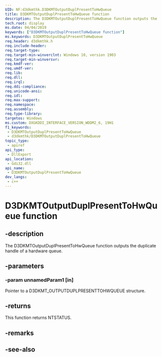 ```yaml
---
UID: NF:d3dkmthk.D3DKMTOutputDuplPresentToHwQueue
title: D3DKMTOutputDuplPresentToHwQueue function
description: The D3DKMTOutputDuplPresentToHwQueue function outputs the duplicate handle of a hardware queue.
tech.root: display
ms.date: 04/04/2019
keywords: ["D3DKMTOutputDuplPresentToHwQueue function"]
ms.keywords: D3DKMTOutputDuplPresentToHwQueue
req.header: d3dkmthk.h
req.include-header: 
req.target-type: 
req.target-min-winverclnt: Windows 10, version 1903
req.target-min-winversvr: 
req.kmdf-ver: 
req.umdf-ver: 
req.lib: 
req.dll: 
req.irql: 
req.ddi-compliance: 
req.unicode-ansi: 
req.idl: 
req.max-support: 
req.namespace: 
req.assembly: 
req.type-library: 
targetos: Windows
ms.custom: DXGKDDI_INTERFACE_VERSION_WDDM2_6, 19H1
f1_keywords:
 - D3DKMTOutputDuplPresentToHwQueue
 - d3dkmthk/D3DKMTOutputDuplPresentToHwQueue
topic_type:
 - apiref
api_type:
 - DllExport
api_location:
 - Gdi32.dll
api_name:
 - D3DKMTOutputDuplPresentToHwQueue
dev_langs:
 - c++
---
```


# D3DKMTOutputDuplPresentToHwQueue function


## -description

The D3DKMTOutputDuplPresentToHwQueue function outputs the duplicate handle of a hardware queue.

## -parameters

### -param unnamedParam1 [in]

Pointer to a D3DKMT_OUTPUTDUPLPRESENTTOHWQUEUE structure.

## -returns

This function returns NTSTATUS.

## -remarks

## -see-also

